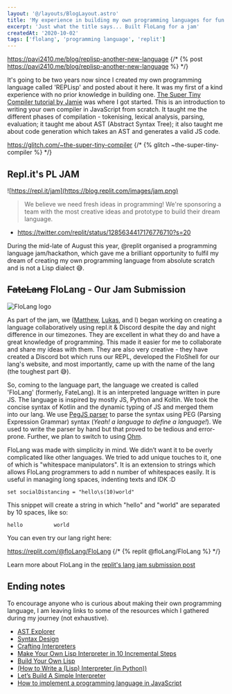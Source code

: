 ```yaml
---
layout: '@/layouts/BlogLayout.astro'
title: 'My experience in building my own programming languages for fun and profit!'
excerpt: 'Just what the title says... Built FloLang for a jam'
createdAt: '2020-10-02'
tags: ['flolang', 'programming language', 'replit']
---
```


https://pavi2410.me/blog/replisp-another-new-language
{/* {% post https://pavi2410.me/blog/replisp-another-new-language %} */}

It's going to be two years now since I created my own programming language called 'REPLisp' and posted about it here. It was my first of a kind experience with no prior knowledge in building one. [The Super Tiny Compiler tutorial by Jamie](https://glitch.com/~the-super-tiny-compiler) was where I got started. This is an introduction to writing your own compiler in JavaScript from scratch. It taught me the different phases of compilation - tokenising, lexical analysis, parsing, evaluation; it taught me about AST (Abstract Syntax Tree); it also taught me about code generation which takes an AST and generates a valid JS code.

https://glitch.com/~the-super-tiny-compiler
{/* {% glitch ~the-super-tiny-compiler %} */}

## Repl.it's PL JAM

![https://repl.it/jam](https://blog.replit.com/images/jam.png)

> We believe we need fresh ideas in programming! We're sponsoring a team with the most creative ideas and prototype to build their dream language.
- https://twitter.com/replit/status/1285634417176776710?s=20

During the mid-late of August this year, @replit organised a programming language jam/hackathon, which gave me a brilliant opportunity to fulfil my dream of creating my own programming language from absolute scratch and is not a Lisp dialect 😅.

## ~~FateLang~~ FloLang - Our Jam Submission

![FloLang logo](https://res.cloudinary.com/practicaldev/image/fetch/s--RXc3rFMv--/c_limit%2Cf_auto%2Cfl_progressive%2Cq_auto%2Cw_880/http://flolang.tech/FloLangLogo.png)

As part of the jam, we ([Matthew](https://repl.it/@matthewproskils), [Lukas](https://repl.it/@PowerCoder), and I) began working on creating a language collaboratively using repl.it & Discord despite the day and night difference in our timezones. They are excellent in what they do and have a great knowledge of programming. This made it easier for me to collaborate and share my ideas with them. They are also very creative - they have created a Discord bot which runs our REPL, developed the FloShell for our lang's website, and most importantly, came up with the name of the lang (the toughest part 😅).

So, coming to the language part, the language we created is called 'FloLang' (formerly, FateLang). It is an interpreted language written in pure JS. The language is inspired by mostly JS, Python and Koltin. We took the concise syntax of Kotlin and the dynamic typing of JS and merged them into our lang. We use [PegJS parser](https://pegjs.org/) to parse the syntax using PEG (Parsing Expression Grammar) syntax (_Yeah! a language to define a language!_). We used to write the parser by hand but that proved to be tedious and error-prone. Further, we plan to switch to using [Ohm](https://ohmlang.github.io/).

FloLang was made with simplicity in mind. We didn’t want it to be overly complicated like other languages. We tried to add unique touches to it, one of which is "whitespace manipulators". It is an extension to strings which allows FloLang programmers to add n number of whitespaces easily. It is useful in managing long spaces, indenting texts and IDK :D

```
set socialDistancing = "hello\s(10)world"
```

This snippet will create a string in which "hello" and "world" are separated by 10 spaces, like so:

```
hello          world
```

You can even try our lang right here:

https://replit.com/@floLang/FloLang
{/* {% replit @floLang/FloLang %} */}

Learn more about FloLang in the [replit's lang jam submission post](https://replit.com/talk/challenge/FloLang/51627)

## Ending notes

To encourage anyone who is curious about making their own programming language, I am leaving links to some of the resources which I gathered during my journey (not exhaustive).

- [AST Explorer](https://astexplorer.net/)
- [Syntax Design](http://cs.lmu.edu/~ray/notes/syntaxdesign/)
- [Crafting Interpreters](http://www.craftinginterpreters.com/)
- [Make Your Own Lisp Interpreter in 10 Incremental Steps](http://kanaka.github.io/lambdaconf)
- [Build Your Own Lisp](http://buildyourownlisp.com)
- [(How to Write a (Lisp) Interpreter (in Python))](http://norvig.com/lispy.html)
- [Let’s Build A Simple Interpreter](https://ruslanspivak.com/lsbasi-part1/)
- [How to implement a programming language in JavaScript](http://lisperator.net/pltut/)
